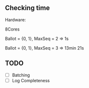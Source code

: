 ## Checking time

Hardware:

8Cores

Ballot = {0, 1}, MaxSeq = 2 => 1s

Ballot = {0, 1}, MaxSeq = 3 => 13min 21s

## TODO

- [ ] Batching
- [ ] Log Completeness
